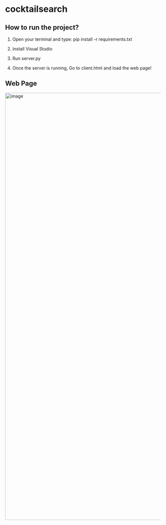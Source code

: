 # cocktailsearch

<h2>How to run the project?</h2>

1. Open your terminal and type:
   pip install -r requirements.txt
   
2. Install Visual Studio
   
4. Run server.py
   
6. Once the server is running, Go to client.html and load the web page!

<h2>Web Page</h2>

<img width="1381" alt="image" src="https://github.com/user-attachments/assets/57057623-b8d6-4cc0-ab26-0c6511642897">
